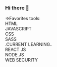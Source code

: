 ### Hi there 👋
=>Favorites tools:<br>
HTML
<BR>
JAVASCRIPT
  <BR>
CSS
      <BR>
       SASS
        <BR>
.CURRENT LEARNING..<BR>
        REACT JS <BR>
        NODE.JS <BR>
        WEB SECURITY
<!--
**web-Matheus/web-Matheus** is a ✨ _special_ ✨ repository because its `README.md` (this file) appears on your GitHub profile.

Here are some ideas to get you started:

- 🔭 I’m currently working on Front-end developer
- 🌱 I’m currently learning Web segurity
- 😄 Pronouns: he/him
=>Favorites tools:
<img src="https://pt.wikipedia.org/wiki/React_Native#/media/Ficheiro:React-icon.svg" width="50px"> React
-->
